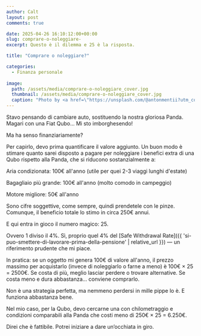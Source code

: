 ```yaml
---
author: Calt
layout: post
comments: true

date: 2025-04-26 16:10:12:00+00:00  
slug: comprare-o-noleggiare-
excerpt: Questo è il dilemma e 25 è la risposta.

title: "Comprare o noleggiare?"

categories:
  - Finanza personale
  
image:
  path: /assets/media/comprare-o-noleggiare_cover.jpg
  thumbnail: /assets/media/comprare-o-noleggiare_cover.jpg
  caption: "Photo by <a href=\"https://unsplash.com/@antonmentii?utm_content=creditCopyText&utm_medium=referral&utm_source=unsplash\">ANTON MENTII</a>"
---
```


Stavo pensando di cambiare auto, sostituendo la nostra gloriosa Panda. Magari con una Fiat Qubo... Mi sto imborghesendo!

Ma ha senso finanziariamente?

Per capirlo, devo prima quantificare il valore aggiunto. Un buon modo è stimare quanto sarei disposto a pagare per noleggiare i benefici extra di una Qubo rispetto alla Panda, che si riducono sostanzialmente a:

Aria condizionata: 100€ all'anno (utile per quei 2-3 viaggi lunghi d'estate)

Bagagliaio più grande: 100€ all'anno (molto comodo in campeggio)

Motore migliore: 50€ all'anno

Sono cifre soggettive, come sempre, quindi prendetele con le pinze. Comunque, il beneficio totale lo stimo in circa 250€ annui.

E qui entra in gioco il numero magico: 25.

Ovvero 1 diviso il 4%. Sì, proprio quel 4% del [Safe Withdrawal Rate]({{ 'si-puo-smettere-di-lavorare-prima-della-pensione' | relative_url }}) — un riferimento prudente che mi piace.

In pratica: se un oggetto mi genera 100€ di valore all'anno, il prezzo massimo per acquistarlo (invece di noleggiarlo o farne a meno) è 100€ × 25 = 2500€. Se costa di più, meglio lasciar perdere o trovare alternative. Se costa meno e dura abbastanza... conviene comprarlo.

Non è una strategia perfetta, ma nemmeno perdersi in mille pippe lo è. E funziona abbastanza bene.

Nel mio caso, per la Qubo, devo cercarne una con chilometraggio e condizioni comparabili alla Panda che costi meno di 250€ × 25 = 6.250€.

Direi che è fattibile. Potrei iniziare a dare un’occhiata in giro.